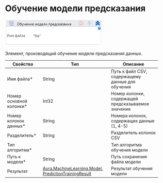 # Обучение модели предсказания

![](<../../../.gitbook/assets/image (886).png>)

Элемент, производящий обучение модели предсказания данных.

| Свойство                 | Тип                                                                                           | Описание                                           |
| ------------------------ | --------------------------------------------------------------------------------------------- | -------------------------------------------------- |
| Имя файла\*              | String                                                                                        | Путь к файл CSV, содержащему данные для обучения   |
| Номер основной колонки\* | Int32                                                                                         | Номер колонки, содержащей предсказываемое значение |
| Номер колонок данных\*   | String                                                                                        | Номера колонок, содержащих данные (1, 4-5)         |
| Разделитель\*            | String                                                                                        | Разделитель колонок CSV                            |
| Тип алгоритма\*          |                                                                                               | Тип алгоритма обучения модели                      |
| Путь к модели\*          | String                                                                                        | Путь сохранения файла модели                       |
| Результат                | [Aura.MachineLearning.Model. PredictionTrainingResult](datatypes/predictiontrainingresult.md) | Результат обучения модели                          |



